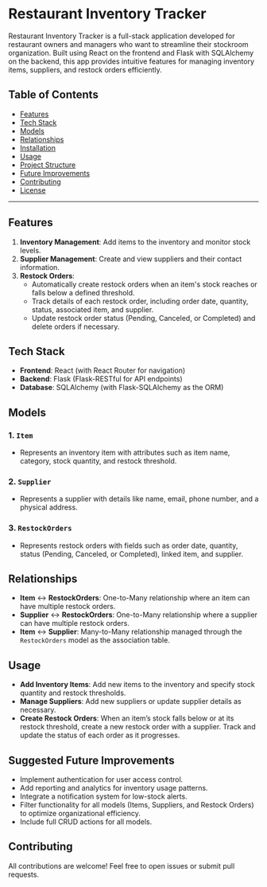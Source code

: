 # Restaurant Inventory Tracker

Restaurant Inventory Tracker is a full-stack application developed for restaurant owners and managers who want to streamline their stockroom organization. Built using React on the frontend and Flask with SQLAlchemy on the backend, this app provides intuitive features for managing inventory items, suppliers, and restock orders efficiently.

## Table of Contents
- [Features](#features)
- [Tech Stack](#tech-stack)
- [Models](#models)
- [Relationships](#relationships)
- [Installation](#installation)
- [Usage](#usage)
- [Project Structure](#project-structure)
- [Future Improvements](#future-improvements)
- [Contributing](#contributing)
- [License](#license)

---

## Features

1. **Inventory Management**: Add items to the inventory and monitor stock levels.
2. **Supplier Management**: Create and view suppliers and their contact information.
3. **Restock Orders**: 
   - Automatically create restock orders when an item's stock reaches or falls below a defined threshold.
   - Track details of each restock order, including order date, quantity, status, associated item, and supplier.
   - Update restock order status (Pending, Canceled, or Completed) and delete orders if necessary.

## Tech Stack

- **Frontend**: React (with React Router for navigation)
- **Backend**: Flask (Flask-RESTful for API endpoints)
- **Database**: SQLAlchemy (with Flask-SQLAlchemy as the ORM)

## Models

### 1. `Item`
   - Represents an inventory item with attributes such as item name, category, stock quantity, and restock threshold.

### 2. `Supplier`
   - Represents a supplier with details like name, email, phone number, and a physical address.

### 3. `RestockOrders`
   - Represents restock orders with fields such as order date, quantity, status (Pending, Canceled, or Completed), linked item, and supplier.

## Relationships

- **Item** ↔️ **RestockOrders**: One-to-Many relationship where an item can have multiple restock orders.
- **Supplier** ↔️ **RestockOrders**: One-to-Many relationship where a supplier can have multiple restock orders.
- **Item** ↔️ **Supplier**: Many-to-Many relationship managed through the `RestockOrders` model as the association table.

## Usage

- **Add Inventory Items**: Add new items to the inventory and specify stock quantity and restock thresholds.
- **Manage Suppliers**: Add new suppliers or update supplier details as necessary.
- **Create Restock Orders**: When an item’s stock falls below or at its restock threshold, create a new restock order with a supplier. Track and update the status of each order as it progresses.

## Suggested Future Improvements

- Implement authentication for user access control.
- Add reporting and analytics for inventory usage patterns.
- Integrate a notification system for low-stock alerts.
- Filter functionality for all models (Items, Suppliers, and Restock Orders) to optimize organizational efficiency.
- Include full CRUD actions for all models.

## Contributing

All contributions are welcome! Feel free to open issues or submit pull requests.